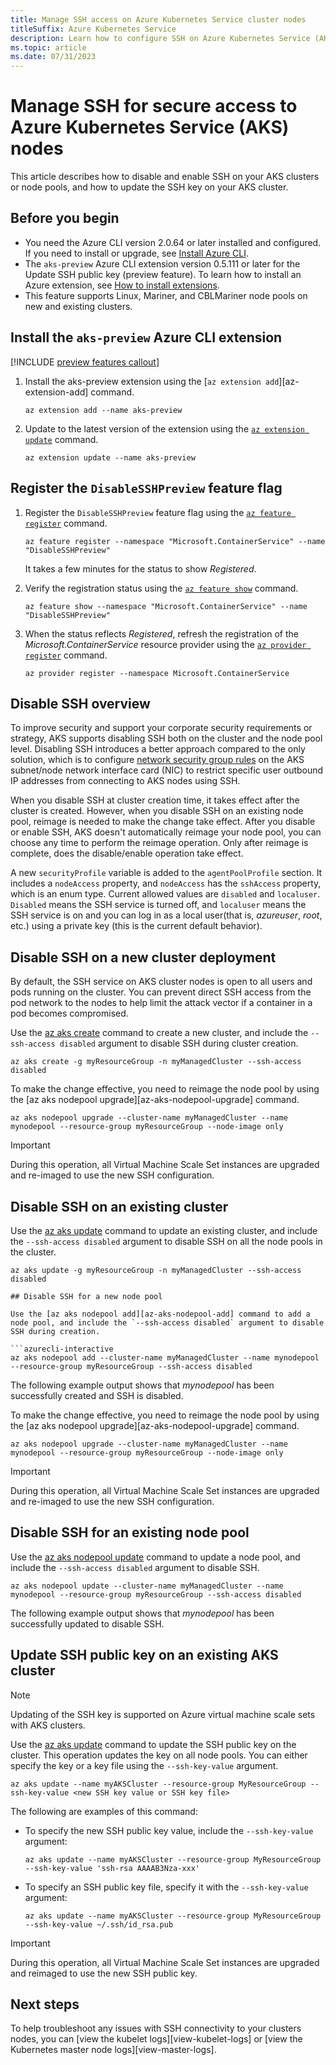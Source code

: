 ```yaml
---
title: Manage SSH access on Azure Kubernetes Service cluster nodes 
titleSuffix: Azure Kubernetes Service
description: Learn how to configure SSH on Azure Kubernetes Service (AKS) cluster nodes.
ms.topic: article
ms.date: 07/31/2023
---
```


# Manage SSH for secure access to Azure Kubernetes Service (AKS) nodes

This article describes how to disable and enable SSH on your AKS clusters or node pools, and how to update the SSH key on your AKS cluster.

## Before you begin

* You need the Azure CLI version 2.0.64 or later installed and configured. If you need to install or upgrade, see [Install Azure CLI][install-azure-cli].
* The `aks-preview` Azure CLI extension version 0.5.111 or later for the Update SSH public key (preview feature). To learn how to install an Azure extension, see [How to install extensions][how-to-install-azure-extensions].
* This feature supports Linux, Mariner, and CBLMariner node pools on new and existing clusters.

## Install the `aks-preview` Azure CLI extension

[!INCLUDE [preview features callout](includes/preview/preview-callout.md)]

1. Install the aks-preview extension using the [`az extension add`][az-extension-add] command.

    ```azurecli
    az extension add --name aks-preview
    ```

2. Update to the latest version of the extension using the [`az extension update`][az-extension-update] command.

    ```azurecli
    az extension update --name aks-preview
    ```

## Register the `DisableSSHPreview` feature flag

1. Register the `DisableSSHPreview` feature flag using the [`az feature register`][az-feature-register] command.

    ```azurecli-interactive
    az feature register --namespace "Microsoft.ContainerService" --name "DisableSSHPreview"
    ```

    It takes a few minutes for the status to show *Registered*.

2. Verify the registration status using the [`az feature show`][az-feature-show] command.

    ```azurecli-interactive
    az feature show --namespace "Microsoft.ContainerService" --name "DisableSSHPreview"
    ```

3. When the status reflects *Registered*, refresh the registration of the *Microsoft.ContainerService* resource provider using the [`az provider register`][az-provider-register] command.

    ```azurecli-interactive
    az provider register --namespace Microsoft.ContainerService
    ```

## Disable SSH overview

To improve security and support your corporate security requirements or strategy, AKS supports disabling SSH both on the cluster and the node pool level. Disabling SSH introduces a better approach compared to the only solution, which is to configure [network security group rules][network-security-group-rules-overview] on the AKS subnet/node network interface card (NIC) to restrict specific user outbound IP addresses from connecting to AKS nodes using SSH.

When you disable SSH at cluster creation time, it takes effect after the cluster is created. However, when you disable SSH on an existing node pool, reimage is needed to make the change take effect. After you disable or enable SSH, AKS doesn't automatically reimage your node pool, you can choose any time to perform the reimage operation. Only after reimage is complete, does the disable/enable operation take effect.

A new `securityProfile` variable is added to the `agentPoolProfile` section. It includes a `nodeAccess` property, and `nodeAccess` has the `sshAccess` property, which is an enum type. Current allowed values are `disabled` and `localuser`. `Disabled` means the SSH service is turned off, and `localuser` means the SSH service is on and you can log in as a local user(that is, *azureuser*, *root*, etc.) using a private key (this is the current default behavior).

## Disable SSH on a new cluster deployment

By default, the SSH service on AKS cluster nodes is open to all users and pods running on the cluster. You can prevent direct SSH access from the pod network to the nodes to help limit the attack vector if a container in a pod becomes compromised.

Use the [az aks create][az-aks-create] command to create a new cluster, and include the `--ssh-access disabled` argument to disable SSH during cluster creation.

```azurecli-interactive
az aks create -g myResourceGroup -n myManagedCluster --ssh-access disabled
```

To make the change effective, you need to reimage the node pool by using the [az aks nodepool upgrade][az-aks-nodepool-upgrade] command.

```azurecli-interactive
az aks nodepool upgrade --cluster-name myManagedCluster --name mynodepool --resource-group myResourceGroup --node-image only
```

> [!IMPORTANT]
> During this operation, all Virtual Machine Scale Set instances are upgraded and re-imaged to use the new SSH configuration.

## Disable SSH on an existing cluster

Use the [az aks update][az-aks-update] command to update an existing cluster, and include the `--ssh-access disabled` argument to disable SSH on all the node pools in the cluster.

```azurecli-interactive
az aks update -g myResourceGroup -n myManagedCluster --ssh-access disabled

## Disable SSH for a new node pool

Use the [az aks nodepool add][az-aks-nodepool-add] command to add a node pool, and include the `--ssh-access disabled` argument to disable SSH during creation.

```azurecli-interactive
az aks nodepool add --cluster-name myManagedCluster --name mynodepool --resource-group myResourceGroup --ssh-access disabled  
```

The following example output shows that *mynodepool* has been successfully created and SSH is disabled.

To make the change effective, you need to reimage the node pool by using the [az aks nodepool upgrade][az-aks-nodepool-upgrade] command.

```azurecli-interactive
az aks nodepool upgrade --cluster-name myManagedCluster --name mynodepool --resource-group myResourceGroup --node-image only
```

> [!IMPORTANT]
> During this operation, all Virtual Machine Scale Set instances are upgraded and re-imaged to use the new SSH configuration.

## Disable SSH for an existing node pool

Use the [az aks nodepool update][az-aks-nodepool-update] command to update a node pool, and include the `--ssh-access disabled` argument to disable SSH.

```azurecli-interactive
az aks nodepool update --cluster-name myManagedCluster --name mynodepool --resource-group myResourceGroup --ssh-access disabled
```

The following example output shows that *mynodepool* has been successfully updated to disable SSH.

## Update SSH public key on an existing AKS cluster

> [!NOTE]
> Updating of the SSH key is supported on Azure virtual machine scale sets with AKS clusters.

Use the [az aks update][az-aks-update] command to update the SSH public key on the cluster. This operation updates the key on all node pools. You can either specify the key or a key file using the `--ssh-key-value` argument.

```azurecli
az aks update --name myAKSCluster --resource-group MyResourceGroup --ssh-key-value <new SSH key value or SSH key file>
```

The following are examples of this command:

* To specify the new SSH public key value, include the `--ssh-key-value` argument:

    ```azurecli
    az aks update --name myAKSCluster --resource-group MyResourceGroup --ssh-key-value 'ssh-rsa AAAAB3Nza-xxx'
    ```

* To specify an SSH public key file, specify it with the `--ssh-key-value` argument:

    ```azurecli
    az aks update --name myAKSCluster --resource-group MyResourceGroup --ssh-key-value ~/.ssh/id_rsa.pub
    ```

> [!IMPORTANT]
> During this operation, all Virtual Machine Scale Set instances are upgraded and reimaged to use the new SSH public key.

## Next steps

To help troubleshoot any issues with SSH connectivity to your clusters nodes, you can [view the kubelet logs][view-kubelet-logs] or [view the Kubernetes master node logs][view-master-logs].

<!-- LINKS - external -->

<!-- LINKS - internal -->
[install-azure-cli]: /cli/azure/install-azure-cli
[how-to-install-azure-extensions]: /cli/azure/azure-cli-extensions-overview#how-to-install-extensions
[network-security-group-rules-overview]: concepts-security.md#azure-network-security-groups
[az-aks-create]: /cli/azure/aks#az-aks-create
[az-aks-update]: /cli/azure/aks#az-aks-update
[az-aks-nodepool-add]: /cli/azure/aks/nodepool#az-aks-nodepool-add
[az-aks-nodepool-update]: /cli/azure/aks/nodepool#az-aks-nodepool-update
[az-feature-register]: /cli/azure/feature#az_feature_register
[az-feature-show]: /cli/azure/feature#az-feature-show
[az-extension-update]: /cli/azure/extension#az_extension_update
[az-provider-register]: /cli/azure/provider#az_provider_register
